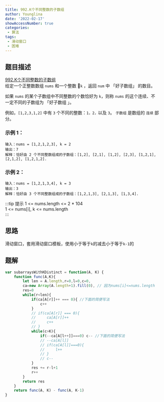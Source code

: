 ```yaml
---
title: 992.K个不同整数的子数组
author: Younglina
date: '2022-02-17'
showAccessNumber: true
categories:
 - 算法
tags:
 - 滑动窗口
 - 困难
---
```


## 题目描述
[992.K个不同整数的子数组](https://leetcode-cn.com/problems/subarrays-with-k-different-integers/)  
给定一个正整数数组 `nums` 和一个整数 `k` ，返回 `num` 中 「好子数组」 的数目。

如果 `nums` 的某个子数组中不同整数的个数恰好为 `k`，则称 `nums` 的这个连续、不一定不同的子数组为 「好子数组 」。

例如，`[1,2,3,1,2]` 中有 `3` 个不同的整数：`1，2，`以及 `3`。
`子数组` 是数组的 `连续` 部分。

### 示例 1：
```
输入：nums = [1,2,1,2,3], k = 2  
输出：7  
解释：恰好由 2 个不同整数组成的子数组：[1,2], [2,1], [1,2], [2,3], [1,2,1], [2,1,2], [1,2,1,2].  
```

### 示例 2：
```
输入：nums = [1,2,1,3,4], k = 3  
输出：3  
解释：恰好由 3 个不同整数组成的子数组：[1,2,1,3], [2,1,3], [1,3,4].  
```

:::tip 提示
1 <= nums.length <= 2 * 104  
1 <= nums[i], k <= nums.length  
:::

## 思路
滑动窗口，套用滑动窗口模板，使用小于等于`k`的减去小于等于`k-1`的

## 题解
```javascript
var subarraysWithKDistinct = function(A, K) {
    function func(A,K){
        let len = A.length,r=0,l=0,c=0,
        ca=new Array(A.length+1).fill(0), // 因为nums[i]<=nums.length
        res=0
        while(r<len){
            if(ca[A[r]]++ === 0){ //下面的简便写法
                c++
            }
            // if(ca[A[r]] === 0){
            //     ca[A[r]]++
            //     c++
            // }
            while(c>K){
                if(--ca[A[l++]]===0) c-- //下面的简便写法
                // --ca[A[l]]
                // if(ca[A[l]]===0){
                //     l++
                // }
                // c--
            }
            res += r-l+1
            r++
        }
        return res
    }
    return func(A, K) - func(A, K-1)
}
```